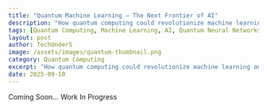 ```yaml
---
title: "Quantum Machine Learning — The Next Frontier of AI"
description: "How quantum computing could revolutionize machine learning and artificial intelligence."
tags: [Quantum Computing, Machine Learning, AI, Quantum Neural Networks, TechUnder5, Future Tech]
layout: post
author: TechUnder5
image: /assets/images/quantum-thumbnail.png
category: Quantum Computing
excerpt: "How quantum computing could revolutionize machine learning and artificial intelligence.Learn just under 5 mintues..."
date: 2025-09-10
---
```


Coming Soon... Work In Progress